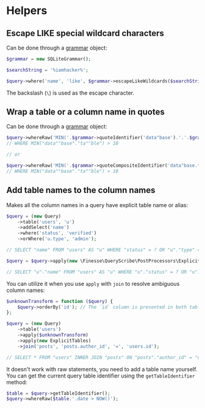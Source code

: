 # Helpers

## Escape LIKE special wildcard characters

Can be done through a [grammar](making-sql.md) object:

```php
$grammar = new SQLiteGrammar();

$searchString = '%iamhacker%';

$query->where('name', 'like', $grammar->escapeLikeWildcards($searchString).'_'); // "name" LIKE \%iamhacker\%_
```

The backslash (` \ `) is used as the escape character.

## Wrap a table or a column name in quotes

Can be done through a [grammar](making-sql.md) object:

```php
$query->whereRaw('MIN('.$grammar->quoteIdentifier('data"base').'.'.$grammar->quoteIdentifier('ta"ble').') > 10');
// WHERE MIN("data""base"."ta""ble") > 10

// or

$query->whereRaw('MIN('.$grammar->quoteCompositeIdentifier('data"base.ta"ble').') > 10');
// WHERE MIN("data""base"."ta""ble") > 10
```

## Add table names to the column names

Makes all the column names in a query have explicit table name or alias:

```php
$query = (new Query)
    ->table('users', 'u')
    ->addSelect('name')
    ->where('status', 'verified')
    ->orWhere('u.type', 'admin');

// SELECT "name" FROM "users" AS "u" WHERE "status" = ? OR "u"."type" = ?

$query = $query->apply(new \Finesse\QueryScribe\PostProcessors\ExplicitTables);

// SELECT "u"."name" FROM "users" AS "u" WHERE "u"."status" = ? OR "u"."type" = ?
```

You can utilize it when you use `apply` with `join` to resolve ambiguous column names:

```php
$unknownTransform = function ($query) {
    $query->orderBy('id'); // The `id` column is presented in both tables
};

$query = (new Query)
    ->table('users')
    ->apply($unknownTransform)
    ->apply(new ExplicitTables)
    ->join('posts', 'posts.author_id', '=', 'users.id');

// SELECT * FROM "users" INNER JOIN "posts" ON "posts"."author_id" = "users.id" ORDER BY "users"."id" 
```

It doesn't work with raw statements, you need to add a table name yourself.
You can get the current query table identifier using the `getTableIdentifier` method:

```php
$table = $query->getTableIdentifier();
$query->whereRaw($table.'.date > NOW()');
``` 
